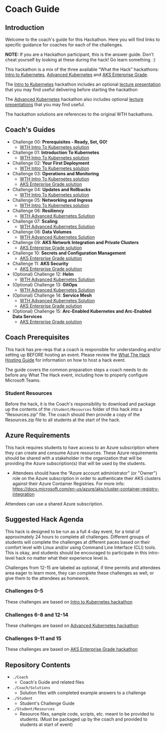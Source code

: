 # Coach Guide

## Introduction

Welcome to the coach's guide for this Hackathon. Here you will find links to specific guidance for coaches for each of the challenges.

**NOTE:** If you are a Hackathon participant, this is the answer guide. Don't cheat yourself by looking at these during the hack! Go learn something. :)

This hackathon is a mix of the three available “What the Hack” hackathons: [Intro to Kubernetes](https://github.com/microsoft/WhatTheHack/tree/master/001-IntroToKubernetes), [Advanced Kubernetes](https://github.com/microsoft/WhatTheHack/tree/master/023-AdvancedKubernetes) and [AKS Enterprise Grade](https://github.com/microsoft/WhatTheHack/tree/master/039-AKSEnterpriseGrade).

The [Intro to Kubernetes](https://github.com/microsoft/WhatTheHack/tree/master/001-IntroToKubernetes) hackathon includes an optional [lecture presentation](https://github.com/microsoft/WhatTheHack/blob/master/001-IntroToKubernetes/Coach/Lectures.pptx) that you may find useful delivering before starting the hackathon

The [Advanced Kubernetes](https://github.com/microsoft/WhatTheHack/tree/master/023-AdvancedKubernetes) hackathon also includes optional [lecture presentations](https://github.com/microsoft/WhatTheHack/tree/master/023-AdvancedKubernetes/Coach/Lectures) that you may find useful.

The hackathon solutions are references to the original WTH hackathons.

## Coach's Guides

- Challenge 00: **Prerequisites - Ready, Set, GO!**
	 - [WTH Intro To Kubernetes solution](https://github.com/microsoft/WhatTheHack/blob/master/001-IntroToKubernetes/Coach/Solution-00.md)
- Challenge 01: **Introduction To Kubernetes**
	 - [WTH Intro To Kubernetes solution](https://github.com/microsoft/WhatTheHack/blob/master/001-IntroToKubernetes/Coach/Solution-03.md)
- Challenge 02: **Your First Deployment**
	- [WTH Intro To Kubernetes solution](https://github.com/microsoft/WhatTheHack/blob/master/001-IntroToKubernetes/Coach/Solution-04.md)
- Challenge 03: **Operations and Monitoring**
	 - [WTH Intro To Kubernetes solution](https://github.com/microsoft/WhatTheHack/blob/master/001-IntroToKubernetes/Coach/Solution-11.md)
	 - [AKS Enterprise Grade solution](https://github.com/microsoft/WhatTheHack/blob/master/039-AKSEnterpriseGrade/Coach/Solution-03.md)
- Challenge 04: **Updates and Rollbacks**
	 - [WTH Intro To Kubernetes solution](https://github.com/microsoft/WhatTheHack/blob/master/001-IntroToKubernetes/Coach/Solution-07.md)
- Challenge 05: **Networking and Ingress**
	 - [WTH Intro To Kubernetes solution](https://github.com/microsoft/WhatTheHack/blob/master/001-IntroToKubernetes/Coach/Solution-10.md)
- Challenge 06: **Resiliency**
	 - [WTH Advanced Kubernetes Solution](https://github.com/microsoft/WhatTheHack/blob/master/023-AdvancedKubernetes/Coach/03-resiliency.md)
- Challenge 07: **Scaling**
	 - [WTH Advanced Kubernetes Solution](https://github.com/microsoft/WhatTheHack/blob/master/023-AdvancedKubernetes/Coach/04-scaling.md)
- Challenge 08: **Data Volumes**
	 - [WTH Advanced Kubernetes Solution](https://github.com/microsoft/WhatTheHack/blob/master/023-AdvancedKubernetes/Coach/07-data-volumes.md)
- Challenge 09: **AKS Network Integration and Private Clusters**
	 - [AKS Enterprise Grade solution](https://github.com/microsoft/WhatTheHack/blob/master/039-AKSEnterpriseGrade/Coach/Solution-02.md)
- Challenge 10: **Secrets and Configuration Management**
	 - [AKS Enterprise Grade solution](https://github.com/microsoft/WhatTheHack/blob/master/039-AKSEnterpriseGrade/Coach/Solution-04.md)
- Challenge 11: **AKS Security**
	 - [AKS Enterprise Grade solution](https://github.com/microsoft/WhatTheHack/blob/master/039-AKSEnterpriseGrade/Coach/Solution-05.md)
- (Optional) Challenge 12: **Helm**
	 - [WTH Advanced Kubernetes Solution](https://github.com/microsoft/WhatTheHack/blob/master/023-AdvancedKubernetes/Coach/02-helm.md)
- (Optional) Challenge 13: **GitOps**
	 - [WTH Advanced Kubernetes Solution](https://github.com/microsoft/WhatTheHack/blob/master/023-AdvancedKubernetes/Coach/05-gitops.md)
- (Optional) Challenge 14: **Service Mesh**
	 - [WTH Advanced Kubernetes Solution](https://github.com/microsoft/WhatTheHack/blob/master/023-AdvancedKubernetes/Coach/06-service-mesh.md)
	 - [AKS Enterprise Grade solution](https://github.com/microsoft/WhatTheHack/blob/master/039-AKSEnterpriseGrade/Coach/Solution-07.md)
- (Optional) Challenge 15: **Arc-Enabled Kubernetes and Arc-Enabled Data Services**
	 - [AKS Enterprise Grade solution](https://github.com/microsoft/WhatTheHack/blob/master/039-AKSEnterpriseGrade/Coach/Solution-08.md)


## Coach Prerequisites

This hack has pre-reqs that a coach is responsible for understanding and/or setting up BEFORE hosting an event. Please review the [What The Hack Hosting Guide](https://aka.ms/wthhost) for information on how to host a hack event.

The guide covers the common preparation steps a coach needs to do before any What The Hack event, including how to properly configure Microsoft Teams.

### Student Resources

Before the hack, it is the Coach's responsibility to download and package up the contents of the `/Student/Resources` folder of this hack into a "Resources.zip" file. The coach should then provide a copy of the Resources.zip file to all students at the start of the hack.


## Azure Requirements

This hack requires students to have access to an Azure subscription where they can create and consume Azure resources. These Azure requirements should be shared with a stakeholder in the organization that will be providing the Azure subscription(s) that will be used by the students.

- Attendees should have the “Azure account administrator” (or "Owner") role on the Azure subscription in order to authenticate their AKS clusters against their Azure Container Registries.  For more info: <https://docs.microsoft.com/en-us/azure/aks/cluster-container-registry-integration>

Attendees can use a shared Azure subscription.

## Suggested Hack Agenda

This hack is designed to be run as a full 4-day event, for a total of approximately 24 hours to complete all challenges. Different groups of students will complete the challenges at different paces based on their comfort level with Linux and/or using Command Line Interface (CLI) tools.  This is okay, and students should be encouraged to participate in this intro-level hack no matter what their experience level is.

Challenges from 12-15 are labeled as optional, if time permits and attendees area eager to learn more, they can complete these challenges as well, or give them to the attendees as homework.

### Challenges 0-5

These challenges are based on [Intro to Kubernetes hackathon](https://github.com/microsoft/WhatTheHack/tree/master/001-IntroToKubernetes)

### Challenges 6-8 and 12-14

These challenges are based on [Advanced Kubernetes hackathon](https://github.com/microsoft/WhatTheHack/tree/master/023-AdvancedKubernetes)

### Challenges 9-11 and 15

These challenges are based on [AKS Enterprise Grade hackathon](https://github.com/microsoft/WhatTheHack/tree/master/039-AKSEnterpriseGrade)

## Repository Contents

- `./Coach`
  - Coach's Guide and related files
- `./Coach/Solutions`
  - Solution files with completed example answers to a challenge
- `./Student`
  - Student's Challenge Guide
- `./Student/Resources`
  - Resource files, sample code, scripts, etc. meant to be provided to students. (Must be packaged up by the coach and provided to students at start of event)
